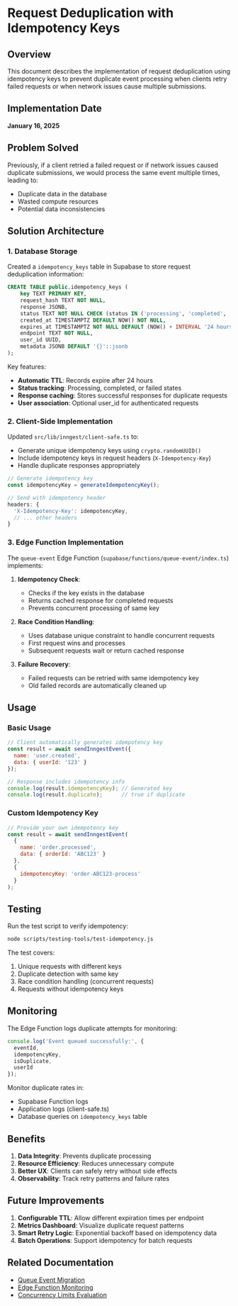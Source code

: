 # Request Deduplication with Idempotency Keys

## Overview

This document describes the implementation of request deduplication using idempotency keys to prevent duplicate event processing when clients retry failed requests or when network issues cause multiple submissions.

## Implementation Date
**January 16, 2025**

## Problem Solved

Previously, if a client retried a failed request or if network issues caused duplicate submissions, we would process the same event multiple times, leading to:
- Duplicate data in the database
- Wasted compute resources
- Potential data inconsistencies

## Solution Architecture

### 1. Database Storage

Created a `idempotency_keys` table in Supabase to store request deduplication information:

```sql
CREATE TABLE public.idempotency_keys (
    key TEXT PRIMARY KEY,
    request_hash TEXT NOT NULL,
    response JSONB,
    status TEXT NOT NULL CHECK (status IN ('processing', 'completed', 'failed')),
    created_at TIMESTAMPTZ DEFAULT NOW() NOT NULL,
    expires_at TIMESTAMPTZ NOT NULL DEFAULT (NOW() + INTERVAL '24 hours'),
    endpoint TEXT NOT NULL,
    user_id UUID,
    metadata JSONB DEFAULT '{}'::jsonb
);
```

Key features:
- **Automatic TTL**: Records expire after 24 hours
- **Status tracking**: Processing, completed, or failed states
- **Response caching**: Stores successful responses for duplicate requests
- **User association**: Optional user_id for authenticated requests

### 2. Client-Side Implementation

Updated `src/lib/inngest/client-safe.ts` to:
- Generate unique idempotency keys using `crypto.randomUUID()`
- Include idempotency keys in request headers (`X-Idempotency-Key`)
- Handle duplicate responses appropriately

```typescript
// Generate idempotency key
const idempotencyKey = generateIdempotencyKey();

// Send with idempotency header
headers: {
  'X-Idempotency-Key': idempotencyKey,
  // ... other headers
}
```

### 3. Edge Function Implementation

The `queue-event` Edge Function (`supabase/functions/queue-event/index.ts`) implements:

1. **Idempotency Check**:
   - Checks if the key exists in the database
   - Returns cached response for completed requests
   - Prevents concurrent processing of same key

2. **Race Condition Handling**:
   - Uses database unique constraint to handle concurrent requests
   - First request wins and processes
   - Subsequent requests wait or return cached response

3. **Failure Recovery**:
   - Failed requests can be retried with same idempotency key
   - Old failed records are automatically cleaned up

## Usage

### Basic Usage

```javascript
// Client automatically generates idempotency key
const result = await sendInngestEvent({
  name: 'user.created',
  data: { userId: '123' }
});

// Response includes idempotency info
console.log(result.idempotencyKey); // Generated key
console.log(result.duplicate);      // true if duplicate
```

### Custom Idempotency Key

```javascript
// Provide your own idempotency key
const result = await sendInngestEvent(
  {
    name: 'order.processed',
    data: { orderId: 'ABC123' }
  },
  {
    idempotencyKey: 'order-ABC123-process'
  }
);
```

## Testing

Run the test script to verify idempotency:

```bash
node scripts/testing-tools/test-idempotency.js
```

The test covers:
1. Unique requests with different keys
2. Duplicate detection with same key
3. Race condition handling (concurrent requests)
4. Requests without idempotency keys

## Monitoring

The Edge Function logs duplicate attempts for monitoring:

```javascript
console.log('Event queued successfully:', {
  eventId,
  idempotencyKey,
  isDuplicate,
  userId
});
```

Monitor duplicate rates in:
- Supabase Function logs
- Application logs (client-safe.ts)
- Database queries on `idempotency_keys` table

## Benefits

1. **Data Integrity**: Prevents duplicate processing
2. **Resource Efficiency**: Reduces unnecessary compute
3. **Better UX**: Clients can safely retry without side effects
4. **Observability**: Track retry patterns and failure rates

## Future Improvements

1. **Configurable TTL**: Allow different expiration times per endpoint
2. **Metrics Dashboard**: Visualize duplicate request patterns
3. **Smart Retry Logic**: Exponential backoff based on idempotency data
4. **Batch Operations**: Support idempotency for batch requests

## Related Documentation

- [Queue Event Migration](./queue-event-migration.md)
- [Edge Function Monitoring](#485)
- [Concurrency Limits Evaluation](#489)